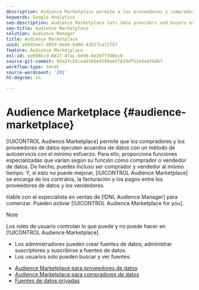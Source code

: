 ```yaml
---
description: Audience Marketplace permite a los proveedores y compradores de datos ejecutar acuerdos de datos en modo de autoservicio con el mínimo esfuerzo. Para ello, proporciona funciones especializadas que varían según su función como comprador o vendedor de datos. De hecho, puedes incluso ser comprador y vendedor al mismo tiempo. Y, si esto no pudo mejorar, Audience Marketplace se encarga de los contratos, la facturación y los pagos entre los proveedores de datos y los vendedores.
keywords: Google Analytics
seo-description: Audience Marketplace lets data providers and buyers execute data deals in a self-service manner with minimum effort. It does this by providing specialized features that vary depending on your role as a data buyer or data seller. In fact, you can even be a buyer and a seller at the same time. And, if this couldn’t get any better, Audience Marketplace takes care of contracts, billing, and payments between data providers and sellers.
seo-title: Audience Marketplace
solution: Audience Manager
title: Audience Marketplace
uuid: a94d2ee7-d854-4e68-bd6b-42827ca72f67
feature: Audience Marketplace
exl-id: ee608bcd-6827-4fac-be96-8e16ff390ec0
source-git-commit: 92e2fcb5cea6560e9288ee5f819df52e9e4768b7
workflow-type: tm+mt
source-wordcount: '201'
ht-degree: 1%

---
```


# Audience Marketplace {#audience-marketplace}

[!UICONTROL Audience Marketplace] permite que los compradores y los proveedores de datos ejecuten acuerdos de datos con un método de autoservicio con el mínimo esfuerzo. Para ello, proporciona funciones especializadas que varían según su función como comprador o vendedor de datos. De hecho, puedes incluso ser comprador y vendedor al mismo tiempo. Y, si esto no puede mejorar, [!UICONTROL Audience Marketplace] se encarga de los contratos, la facturación y los pagos entre los proveedores de datos y los vendedores.

Hable con el especialista en ventas de [!DNL Audience Manager] para comenzar. Pueden activar [!UICONTROL Audience Marketplace for you].

>[!NOTE]
>
>Los roles de usuario controlan lo que puede y no puede hacer en [!UICONTROL Audience Marketplace].
>
> * Los administradores pueden crear fuentes de datos, administrar suscriptores y suscribirse a fuentes de datos.
> * Los usuarios solo pueden buscar y ver fuentes.

* [Audience Marketplace para proveedores de datos](/help/using/features/audience-marketplace/marketplace-data-providers/marketplace-data-providers.md)
* [Audience Marketplace para compradores de datos](/help/using/features/audience-marketplace/marketplace-data-buyers/marketplace-data-buyers.md)
* [Fuentes de datos privadas](/help/using/features/audience-marketplace/marketplace-private-feeds.md)
